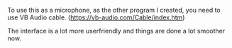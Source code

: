 
To use this as a microphone, as the other program I created, you need to use VB Audio cable. (https://vb-audio.com/Cable/index.htm)

The interface is a lot more userfriendly and things are done a lot smoother now.
